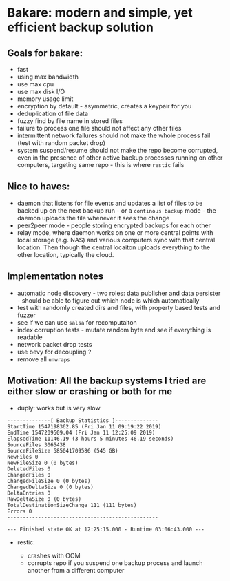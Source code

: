 # Bakare: modern and simple, yet efficient backup solution

## Goals for bakare:

- fast
- using max bandwidth
- use max cpu
- use max disk I/O
- memory usage limit
- encryption by default - asymmetric, creates a keypair for you
- deduplication of file data
- fuzzy find by file name in stored files
- failure to process one file should not affect any other files
- intermittent network failures should not make the whole process fail (test with random packet drop)
- system suspend/resume should not make the repo become corrupted, even in the presence of other active backup processes running on other computers, targeting same repo - this is where `restic` fails

## Nice to haves:

- daemon that listens for file events and updates a list of files to be backed up on the next backup run - or a `continous backup` mode - the daemon uploads the file whenever it sees the change
- peer2peer mode - people storing encrypted backups for each other
- relay mode, where daemon works on one or more central points with local storage (e.g. NAS) and various computers sync with that central location. Then though the central locaiton uploads everything to the other location, typically the cloud.

## Implementation notes

- automatic node discovery - two roles: data publisher and data persister - should be able to figure out which node is which automatically
- test with randomly created dirs and files, with property based tests and fuzzer
- see if we can use `salsa` for recomputaiton
- index corruption tests - mutate random byte and see if everything is readable
- network packet drop tests
- use bevy for decoupling ?
- remove all `unwraps`

## Motivation: All the backup systems I tried are either slow or crashing or both for me

- duply: works but is very slow

```text
--------------[ Backup Statistics ]--------------
StartTime 1547198362.85 (Fri Jan 11 09:19:22 2019)
EndTime 1547209509.04 (Fri Jan 11 12:25:09 2019)
ElapsedTime 11146.19 (3 hours 5 minutes 46.19 seconds)
SourceFiles 3065438
SourceFileSize 585041709586 (545 GB)
NewFiles 0
NewFileSize 0 (0 bytes)
DeletedFiles 0
ChangedFiles 0
ChangedFileSize 0 (0 bytes)
ChangedDeltaSize 0 (0 bytes)
DeltaEntries 0
RawDeltaSize 0 (0 bytes)
TotalDestinationSizeChange 111 (111 bytes)
Errors 0
-------------------------------------------------

--- Finished state OK at 12:25:15.000 - Runtime 03:06:43.000 ---
```

- restic:

  - crashes with OOM
  - corrupts repo if you suspend one backup process and launch another from a different computer

